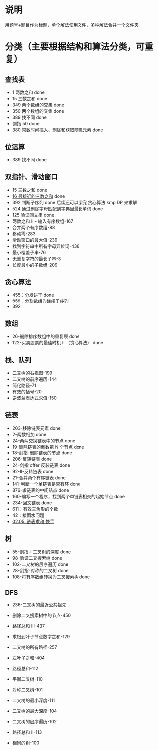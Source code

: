 # 说明

用题号+题目作为标题，单个解法使用文件，多种解法合并一个文件夹

# 分类（主要根据结构和算法分类，可重复）

## 查找表

- 1 两数之和 done
- 15 三数之和 done
- 349 两个数组的交集 done
- 350 两个数组的交集 done
- 389 找不同 done
- 剑指 50 done
- 380 常数时间插入、删除和获取随机元素 done

## 位运算

- 389 找不同 done

## 双指针、滑动窗口

- 15 三数之和 done
- [16 最接近的三数之和](https://leetcode-cn.com/problems/3sum-closest/) done
- 392 判断子序列 done 后续还可以深究 贪心算法 kmp DP 来求解
- 524 通过删除字母匹配到字典里最长单词 done
- 125 验证回文串 done
- 两数之和 II - 输入有序数组-167
- 合并两个有序数组-88
- 移动零-283
- 滑动窗口的最大值-239
- 找到字符串中所有字母异位词-438
- 最小覆盖子串-76
- 无重复字符的最长子串-3
- 长度最小的子数组-209

## 贪心算法

- 455：分发饼干 done
- 659：分割数组为连续子序列
- 392

## 数组

- 26-删除排序数组中的重复项 done
- 122-买卖股票的最佳时机 II （贪心算法） done

## 栈、队列

- 二叉树的右视图-199
- 二叉树的前序遍历-144
- 简化路径-71
- 有效的括号-20
- 逆波兰表达式求值-150

## 链表

- 203-移除链表元素 done
- 2-两数相加 done
- 24-两两交换链表中的节点 done
- 19-删除链表的倒数第 N 个节点 done
- 18-剑指-删除链表的节点 done
- 206-反转链表 done
- 24-剑指 offer 反装链表 done
- 92-II-反转链表 done
- 21-合并两个有序链表 done
- 141-判断一个单链表是否有环 done
- 876-求链表的中间结点 done
- 160-编写一个程序，找到两个单链表相交的起始节点 done
- 234-回文链表 done
- 611：有效三角形的个数
- 42：接雨水问题
- [02.05. 链表求和 快手](https://leetcode-cn.com/problems/sum-lists-lcci/)

## 树

- 55-剑指-I 二叉树的深度 done
- 98-验证二叉搜索树 done
- 102-二叉树的层序遍历 done
- 28-剑指-对称的二叉树 done
- 108-将有序数组转换为二叉搜索树 done

## DFS

- 236-二叉树的最近公共祖先

- 删除二叉搜索树中的节点-450

- 路径总和 III-437

- 求根到叶子节点数字之和-129

- 二叉树的所有路径-257

- 左叶子之和-404

- 路径总和-112

- 平衡二叉树-110

- 对称二叉树-101

- 二叉树的最小深度-111

- 二叉树的最大深度-104

- 二叉树的层序遍历-102

- 路径总和 II-113

- 相同的树-100
